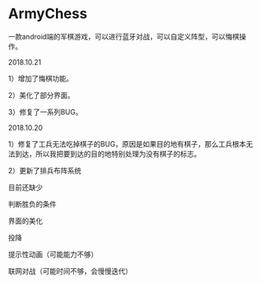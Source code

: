 # ArmyChess
一款android端的军棋游戏，可以进行蓝牙对战，可以自定义阵型，可以悔棋操作。


2018.10.21

1）增加了悔棋功能。

2）美化了部分界面。

3）修复了一系列BUG。

2018.10.20

1）修复了工兵无法吃掉棋子的BUG，原因是如果目的地有棋子，那么工兵根本无法到达，所以我把要到达的目的地特别处理为没有棋子的标志。

2）更新了排兵布阵系统



目前还缺少

判断胜负的条件

界面的美化

投降

提示性动画（可能能力不够）

联网对战（可能时间不够，会慢慢迭代）

